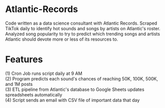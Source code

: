 # Atlantic-Records
Code written as a data science consultant with Atlantic Records. Scraped TikTok daily to identify hot sounds and songs by artists on Atlantic's roster. Analyzed song popularity to try to predict which trending songs and artists Atlantic should devote more or less of its resources to.

# Features

(1) Cron Job runs script daily at 9 AM  
(2) Program predicts each sound's chances of reaching 50K, 100K, 500K, and 1M posts  
(3) ETL pipeline from Atlantic's database to Google Sheets updates spreadsheets automatically  
(4) Script sends an email with CSV file of important data that day  
